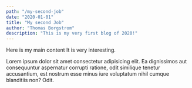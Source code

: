 ```yaml
---
path: "/my-second-job"
date: "2020-01-01"
title: "My second Job"
author: "Thomas Borgstrom"
description: "This is my very first blog of 2020!"
---
```


Here is my main content
It is very interesting.

Lorem ipsum dolor sit amet consectetur adipisicing elit. Ea dignissimos
aut consequuntur aspernatur corrupti ratione, odit similique tenetur
accusantium, est nostrum esse minus iure voluptatum nihil cumque
blanditiis non? Odit.
